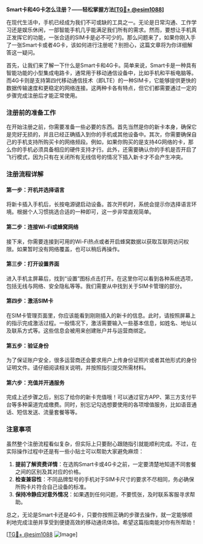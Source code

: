 **Smart卡和4G卡怎么注册？——轻松掌握方法[[TG💪+ @esim1088](https://t.me/s/esim1088)]**

在现代生活中，手机已经成为我们不可或缺的工具之一。无论是日常沟通、工作学习还是娱乐休闲，一部智能手机几乎能满足我们所有的需求。然而，要想让手机真正发挥它的功能，一张合适的SIM卡是必不可少的。那么问题来了，如果你刚入手了一张Smart卡或者4G卡，该如何进行注册呢？别担心，这篇文章将为你详细解答这一疑问。

首先，让我们来了解一下什么是Smart卡和4G卡。简单来说，Smart卡是一种具有智能功能的小型集成电路卡，通常用于移动通信设备中，比如手机和平板电脑等。而4G卡则是支持第四代移动通信技术（即LTE）的一种SIM卡，它能够提供更快的数据传输速度和更稳定的网络连接。这两种卡各有特点，但它们都需要通过一定的步骤完成注册后才能正常使用。

### 注册前的准备工作

在开始注册之前，你需要准备一些必要的东西。首先当然是你的新卡本身，确保它是完好无损的，并且已经正确插入到你的手机或其他设备中。其次，你需要确保自己的手机支持所购买卡的网络频段。例如，如果你购买的是支持4G网络的卡，那么你的手机必须具备相应的硬件支持才行。此外，还需要确认你的手机是否开启了飞行模式，因为只有在关闭所有无线信号的情况下插入新卡才不会产生冲突。

### 注册流程详解

#### 第一步：开机并选择语言

将新卡插入手机后，长按电源键启动设备。首次开机时，系统会提示你选择语言环境。根据个人习惯挑选合适的一种即可，这一步非常直观简单。

#### 第二步：连接Wi-Fi或蜂窝网络

接下来，你需要连接到可用的Wi-Fi热点或者开启蜂窝数据以获取互联网访问权限。如果暂时没有网络覆盖，也可以稍后再操作。

#### 第三步：打开设置界面

进入手机主屏幕后，找到“设置”图标点击打开。在这里你可以看到各种系统选项，包括无线与网络、安全隐私等等。我们需要从中找到关于SIM卡管理的部分。

#### 第四步：激活SIM卡

在SIM卡管理页面里，你应该能看到刚刚插入的新卡的信息。此时，请按照屏幕上的指示完成激活过程。一般情况下，激活需要输入一些基本信息，如姓名、地址以及联系方式等。这些信息会被用来创建账户并与运营商绑定。

#### 第五步：验证身份

为了保证账户安全，很多运营商还会要求用户上传身份证照片或者其他形式的身份证明文件。请仔细阅读相关说明，并按照指引提交所需材料。

#### 第六步：充值并开通服务

完成上述步骤之后，别忘了给你的新卡充值哦！可以通过官方APP、第三方支付平台等多种渠道完成缴费。同时，别忘记勾选想要使用的各项增值服务，比如语音通话、短信发送、流量套餐等等。

### 注意事项

虽然整个注册流程看似复杂，但实际上只要耐心跟随指引就能顺利完成。不过，在实际操作过程中还是有一些小贴士可以帮助大家避免麻烦：

1. **提前了解资费详情**：在选购Smart卡或4G卡之前，一定要清楚地知道不同套餐之间的区别及其对应的价格。
2. **检查兼容性**：不同品牌型号的手机对于SIM卡尺寸的要求不尽相同，务必确保所购卡片符合自己设备的标准。
3. **保持冷静应对意外情况**：如果遇到任何问题，不要慌张，及时联系客服寻求帮助。

总之，无论是Smart卡还是4G卡，只要你按照正确的步骤去操作，就一定能够顺利地完成注册并享受到便捷高效的移动通讯体验。希望这篇指南能对你有所帮助！

[[TG💪+ @esim1088](https://t.me/s/esim1088) ![Image](https://i.postimg.cc/4NQfJmqS/Snipaste-2025-05-13-00-14-12.png)]